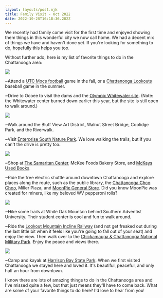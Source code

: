 ```yaml
---
layout: layouts/post.njk
title: Family Visit - Oct 2022
date: 2022-10-28T16:18:36.202Z
---
```

We recently had family come visit for the first time and enjoyed showing them things in this wonderful city we now call home. We had a decent mix of things we have and haven't done yet. If you're looking for something to do, hopefully this helps you too. 

Without further ado, here is my list of favorite things to do in the Chattanooga area:

![](/images/20221026_151945_hdr.jpg)

~Attend a [UTC Mocs football](https://gomocs.com/sports/football) game in the fall, or a [Chattanooga Lookouts](https://www.milb.com/chattanooga/) baseball game in the summer.

~Drive to Ocoee to visit the dams and the [Olympic Whitewater site](https://www.fs.usda.gov/visit/destination/ocoee-whitewater-center). (Note: the Whitewater center burned down earlier this year, but the site is still open to walk around.)

![](/images/20221023_163724.jpg)

~Walk around the Bluff View Art District, Walnut Street Bridge, Coolidge Park, and the Riverwalk.

~Visit [Enterprise South Nature Park](https://parks.hamiltontn.gov/148/Enterprise-South-Nature-Park). We love walking the trails, but if you can't the drive is pretty too.

![](/images/20221023_164503_hdr.jpg)

~Shop at [The Samaritan Center](https://thesamaritancenter.net/stores/), McKee Foods Bakery Store, and [McKays Used Books](http://www.mckaybooks.com/).

~Ride the free electric shuttle around downtown Chattanooga and explore places along the route, such as the public library, the [Chattanooga Choo Choo](https://www.choochoo.com/), Miller Plaza, and [MoonPie General Store](https://shop.moonpie.com/). Did you know MoonPie was created for miners, like my beloved WV pepperoni rolls?

![](/images/20221022_194858.jpg)

~Hike some trails at White Oak Mountain behind Southern Adventist University. Their student center is cool and fun to walk around.

~Ride the [Lookout Mountain Incline Railway](https://ridetheincline.com/) (and not get freaked out during the last little bit when it feels like you're going to fall out of your seat) and enjoy the view. Then walk over to the [Chickamauga & Chattanooga National Military Park](https://www.nps.gov/chch/planyourvisit/index.htm). Enjoy the peace and views there.

![](/images/20221026_153122_hdr.jpg)

~Camp and kayak at [Harrison Bay State Park](https://tnstateparks.com/parks/harrison-bay). When we first visited Chattanooga we stayed here and loved it. It's beautiful, peaceful, and only half an hour from downtown.

I know there are lots of amazing things to do in the Chattanooga area and I've missed quite a few, but that just means they'll have to come back. What are some of your favorite things to do here? I'd love to hear from you!